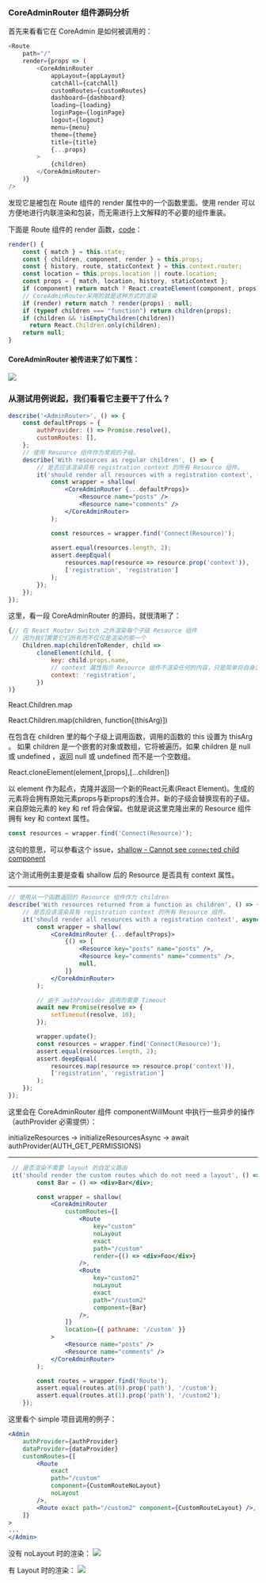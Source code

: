 ### CoreAdminRouter 组件源码分析

首先来看看它在 CoreAdmin 是如何被调用的：

```js
<Route
    path="/"
    render={props => (
        <CoreAdminRouter
            appLayout={appLayout}
            catchAll={catchAll}
            customRoutes={customRoutes}
            dashboard={dashboard}
            loading={loading}
            loginPage={loginPage}
            logout={logout}
            menu={menu}
            theme={theme}
            title={title}
            {...props}
        >
            {children}
        </CoreAdminRouter>
    )}
/>
```

发现它是被包在 Route 组件的 render 属性中的一个函数里面。使用 render 可以方便地进行内联渲染和包装，而无需进行上文解释的不必要的组件重装。

下面是 Route 组件的 render 函数，[code](https://github.com/ReactTraining/react-router/blob/master/packages/react-router/modules/Route.js#L111)：
```js
render() {
    const { match } = this.state;
    const { children, component, render } = this.props;
    const { history, route, staticContext } = this.context.router;
    const location = this.props.location || route.location;
    const props = { match, location, history, staticContext };
    if (component) return match ? React.createElement(component, props) : null;
    // CoreAdminRouter采用的就是这种方式的渲染
    if (render) return match ? render(props) : null;
    if (typeof children === "function") return children(props);
    if (children && !isEmptyChildren(children))
      return React.Children.only(children);
    return null;
}
```

#### CoreAdminRouter 被传进来了如下属性：

![](../images/CoreAdminRouter-Props.png)

### 从测试用例说起，我们看看它主要干了什么？

```jsx
describe('<AdminRouter>', () => {
    const defaultProps = {
        authProvider: () => Promise.resolve(),
        customRoutes: [],
    };
    // 使用 Resource 组件作为常规的子级。
    describe('With resources as regular children', () => {
        // 是否应该渲染具有 registration context 的所有 Resource 组件。
        it('should render all resources with a registration context', () => {
            const wrapper = shallow(
                <CoreAdminRouter {...defaultProps}>
                    <Resource name="posts" />
                    <Resource name="comments" />
                </CoreAdminRouter>
            );

            const resources = wrapper.find('Connect(Resource)');
    
            assert.equal(resources.length, 2);
            assert.deepEqual(
                resources.map(resource => resource.prop('context')),
                ['registration', 'registration']
            );
        });
    });
});
```

这里，看一段 CoreAdminRouter 的源码，就很清晰了：

```jsx
{// 在 React Router Switch 之外渲染每个子级 Resource 组件
 // 因为我们需要它们所有而不仅仅是渲染的那一个
    Children.map(childrenToRender, child =>
        cloneElement(child, {
            key: child.props.name,
            // context 属性指示 Resource 组件不渲染任何的内容，只是简单将自身注册为已知的资源
            context: 'registration',
        })
)}
```

React.Children.map

React.Children.map(children, function[(thisArg)]) 

在包含在 children 里的每个子级上调用函数，调用的函数的 this 设置为 thisArg 。 如果 children 是一个嵌套的对象或数组，它将被遍历。如果 children 是 null 或 undefined ，返回 null 或 undefined 而不是一个空数组。

React.cloneElement(element,[props],[...children])

以 element 作为起点，克隆并返回一个新的React元素(React Element)。生成的元素将会拥有原始元素props与新props的浅合并。新的子级会替换现有的子级。来自原始元素的 key 和 ref 将会保留。也就是说这里克隆出来的 Resource 组件拥有 key 和 context 属性。

```jsx
const resources = wrapper.find('Connect(Resource)');
```

这句的意思，可以参看这个 issue，[shallow - Cannot see `connect`ed child component](https://github.com/airbnb/enzyme/issues/589)

这个测试用例主要是查看 shallow 后的 Resource 是否具有 context 属性。

---

```jsx
// 使用从一个函数返回的 Resource 组件作为 children
describe('With resources returned from a function as children', () => {
    // 是否应该渲染具有 registration context 的所有 Resource 组件。
    it('should render all resources with a registration context', async () => {
        const wrapper = shallow(
            <CoreAdminRouter {...defaultProps}>
                {() => [
                    <Resource key="posts" name="posts" />,
                    <Resource key="comments" name="comments" />,
                    null,
                ]}
            </CoreAdminRouter>
        );

        // 由于 authProvider 调用而需要 Timeout
        await new Promise(resolve => {
            setTimeout(resolve, 10);
        });

        wrapper.update();
        const resources = wrapper.find('Connect(Resource)');
        assert.equal(resources.length, 2);
        assert.deepEqual(
            resources.map(resource => resource.prop('context')),
            ['registration', 'registration']
        );
    });
});
```

这里会在 CoreAdminRouter 组件 componentWillMount 中执行一些异步的操作（authProvider 必需提供）：

initializeResources -> initializeResourcesAsync -> await authProvider(AUTH_GET_PERMISSIONS)

----

```jsx
 // 是否渲染不需要 layout 的自定义路由
 it('should render the custom routes which do not need a layout', () => {
        const Bar = () => <div>Bar</div>;

        const wrapper = shallow(
            <CoreAdminRouter
                customRoutes={[
                    <Route
                        key="custom"
                        noLayout
                        exact
                        path="/custom"
                        render={() => <div>Foo</div>}
                    />,
                    <Route
                        key="custom2"
                        noLayout
                        exact
                        path="/custom2"
                        component={Bar}
                    />,
                ]}
                location={{ pathname: '/custom' }}
            >
                <Resource name="posts" />
                <Resource name="comments" />
            </CoreAdminRouter>
        );

        const routes = wrapper.find('Route');
        assert.equal(routes.at(0).prop('path'), '/custom');
        assert.equal(routes.at(1).prop('path'), '/custom2');
    });
```

这里看个 simple 项目调用的例子：

```jsx
<Admin
    authProvider={authProvider}
    dataProvider={dataProvider}
    customRoutes={[
        <Route
            exact
            path="/custom"
            component={CustomRouteNoLayout}
            noLayout
        />,
        <Route exact path="/custom2" component={CustomRouteLayout} />,
    ]}
>
...
</Admin>
```

没有 noLayout 时的渲染：
![](../images/customer-routes-no-layout.png)

有 Layout 时的渲染：
![](../images/customer-routers-app-layout.png)


